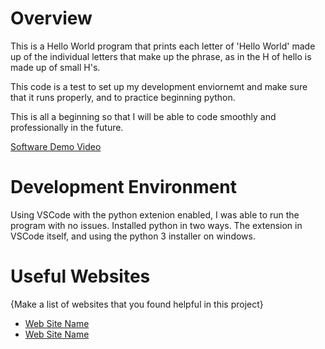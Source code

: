 # Overview


This is a Hello World program that prints each letter of 'Hello World' made up of the individual letters that make up the phrase, as in the H of hello is made up of small H's.

This code is a test to set up my development enviornemt and make sure that it runs properly, and to practice beginning python.

This is all a beginning so that I will be able to code smoothly and professionally in the future.

[Software Demo Video](FillInLater)

# Development Environment

Using VSCode with the python extenion enabled, I was able to run the program with no issues. Installed python in two ways. The extension in VSCode itself, and using the python 3 installer on windows.

# Useful Websites

{Make a list of websites that you found helpful in this project}
* [Web Site Name](http://url.link.goes.here)
* [Web Site Name](http://url.link.goes.here)
